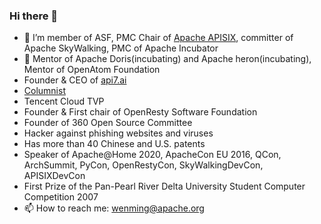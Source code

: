 ### Hi there 👋

- 🔭 I’m member of ASF, PMC Chair of [Apache APISIX](https://github.com/apache/apisix), committer of Apache SkyWalking, PMC of Apache Incubator
- 🌱 Mentor of Apache Doris(incubating) and Apache heron(incubating), Mentor of OpenAtom Foundation
- Founder & CEO of [api7.ai](apiseven.com)
- [Columnist](https://time.geekbang.org/column/intro/186)
- Tencent Cloud TVP
- Founder & First chair of OpenResty Software Foundation
- Founder of 360 Open Source Committee
- Hacker against phishing websites and viruses
- Has more than 40 Chinese and U.S. patents
- Speaker of Apache@Home 2020, ApacheCon EU 2016, QCon, ArchSummit, PyCon, OpenRestyCon, SkyWalkingDevCon, APISIXDevCon
- First Prize of the Pan-Pearl River Delta University Student Computer Competition 2007
- 📫 How to reach me: wenming@apache.org

